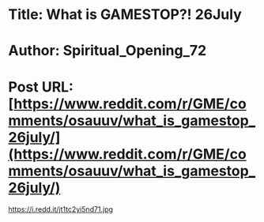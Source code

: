 # Title: What is GAMESTOP?! 26July
# Author: Spiritual_Opening_72
# Post URL: [https://www.reddit.com/r/GME/comments/osauuv/what_is_gamestop_26july/](https://www.reddit.com/r/GME/comments/osauuv/what_is_gamestop_26july/)


https://i.redd.it/jt1tc2yi5nd71.jpg